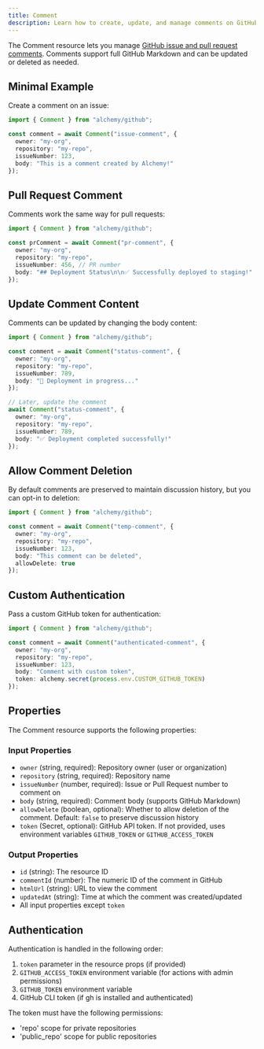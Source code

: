 ```yaml
---
title: Comment
description: Learn how to create, update, and manage comments on GitHub issues and pull requests using Alchemy.
---
```


The Comment resource lets you manage [GitHub issue and pull request comments](https://docs.github.com/en/issues/tracking-your-work-with-issues/using-issues/commenting-on-an-issue). Comments support full GitHub Markdown and can be updated or deleted as needed.

## Minimal Example

Create a comment on an issue:

```ts
import { Comment } from "alchemy/github";

const comment = await Comment("issue-comment", {
  owner: "my-org",
  repository: "my-repo",
  issueNumber: 123,
  body: "This is a comment created by Alchemy!"
});
```

## Pull Request Comment

Comments work the same way for pull requests:

```ts
import { Comment } from "alchemy/github";

const prComment = await Comment("pr-comment", {
  owner: "my-org",
  repository: "my-repo",
  issueNumber: 456, // PR number
  body: "## Deployment Status\n\n✅ Successfully deployed to staging!"
});
```

## Update Comment Content

Comments can be updated by changing the body content:

```ts
import { Comment } from "alchemy/github";

const comment = await Comment("status-comment", {
  owner: "my-org",
  repository: "my-repo",
  issueNumber: 789,
  body: "🔄 Deployment in progress..."
});

// Later, update the comment
await Comment("status-comment", {
  owner: "my-org",
  repository: "my-repo",
  issueNumber: 789,
  body: "✅ Deployment completed successfully!"
});
```

## Allow Comment Deletion

By default comments are preserved to maintain discussion history, but you can opt-in to deletion:

```ts
import { Comment } from "alchemy/github";

const comment = await Comment("temp-comment", {
  owner: "my-org",
  repository: "my-repo",
  issueNumber: 123,
  body: "This comment can be deleted",
  allowDelete: true
});
```

## Custom Authentication

Pass a custom GitHub token for authentication:

```ts
import { Comment } from "alchemy/github";

const comment = await Comment("authenticated-comment", {
  owner: "my-org",
  repository: "my-repo",
  issueNumber: 123,
  body: "Comment with custom token",
  token: alchemy.secret(process.env.CUSTOM_GITHUB_TOKEN)
});
```

## Properties

The Comment resource supports the following properties:

### Input Properties

- `owner` (string, required): Repository owner (user or organization)
- `repository` (string, required): Repository name
- `issueNumber` (number, required): Issue or Pull Request number to comment on
- `body` (string, required): Comment body (supports GitHub Markdown)
- `allowDelete` (boolean, optional): Whether to allow deletion of the comment. Default: `false` to preserve discussion history
- `token` (Secret, optional): GitHub API token. If not provided, uses environment variables `GITHUB_TOKEN` or `GITHUB_ACCESS_TOKEN`

### Output Properties

- `id` (string): The resource ID
- `commentId` (number): The numeric ID of the comment in GitHub
- `htmlUrl` (string): URL to view the comment
- `updatedAt` (string): Time at which the comment was created/updated
- All input properties except `token`

## Authentication

Authentication is handled in the following order:

1. `token` parameter in the resource props (if provided)
2. `GITHUB_ACCESS_TOKEN` environment variable (for actions with admin permissions)
3. `GITHUB_TOKEN` environment variable
4. GitHub CLI token (if gh is installed and authenticated)

The token must have the following permissions:
- 'repo' scope for private repositories
- 'public_repo' scope for public repositories